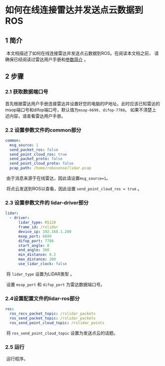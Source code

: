 # 如何在线连接雷达并发送点云数据到ROS

## 1 简介

​	本文档描述了如何在线连接雷达并发送点云数据到ROS。在阅读本文档之前， 请确保已经阅读过雷达用户手册和[参数简介](../intro/parameter_intro.md) 。



## 2 步骤

### 2.1 获取数据端口号

​	首先根据雷达用户手册连接雷达并设置好您的电脑的IP地址。此时应该已知雷达的msop端口号和difop端口号，默认值为```msop-6699, difop-7788```。 如果不清楚上述内容，请查看雷达用户手册。



### 2.2 设置参数文件的common部分

```yaml
common:
  msg_source: 1                                       
  send_packet_ros: false                                
  send_point_cloud_ros: true                            
  send_packet_proto: false                              
  send_point_cloud_proto: false                         
  pcap_path: /home/robosense/lidar.pcap     
```

​	由于消息来源于在线雷达，因此请设置```msg_source=1```。

​	将点云发送到ROS以查看，因此设置 ```send_point_cloud_ros = true``` 。



### 2.3 设置参数文件的 lidar-driver部分

```yaml
lidar:
  - driver:
      lidar_type: RS128            
      frame_id: /rslidar           
      device_ip: 192.168.1.200     
      msop_port: 6699             
      difop_port: 7788           
      start_angle: 0               
      end_angle: 360              
      min_distance: 0.2            
      max_distance: 200           
      use_lidar_clock: false    
```

​	将 ```lidar_type``` 设置为LiDAR类型 。


​	设置 ```msop_port``` 和 ```difop_port``` 为雷达数据端口号。



### 2.4设置配置文件的lidar-ros部分

```yaml
ros:
  ros_recv_packet_topic: /rslidar_packets    
  ros_send_packet_topic: /rslidar_packets    
  ros_send_point_cloud_topic: /rslidar_points     
```

​	将 ```ros_send_point_cloud_topic``` 设置为发送点云的话题。 



### 2.5 运行

​	运行程序。


